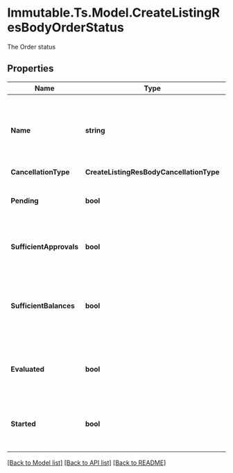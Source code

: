 # Immutable.Ts.Model.CreateListingResBodyOrderStatus
The Order status

## Properties

Name | Type | Description | Notes
------------ | ------------- | ------------- | -------------
**Name** | **string** | The order status that indicates the order is yet to be active due to various reasons. | [optional] 
**CancellationType** | **CreateListingResBodyCancellationType** |  | [optional] 
**Pending** | **bool** | Whether the cancellation of the order is pending | [optional] 
**SufficientApprovals** | **bool** | Whether the order offerer has sufficient approvals | [optional] 
**SufficientBalances** | **bool** | Whether the order offerer still has sufficient balance to complete the order | [optional] 
**Evaluated** | **bool** | Whether the order has been evaluated after its creation | [optional] 
**Started** | **bool** | Whether the order has reached its specified start time | [optional] 

[[Back to Model list]](../README.md#documentation-for-models) [[Back to API list]](../README.md#documentation-for-api-endpoints) [[Back to README]](../README.md)

